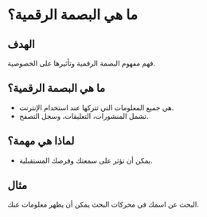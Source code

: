 # ما هي البصمة الرقمية؟

## الهدف
فهم مفهوم البصمة الرقمية وتأثيرها على الخصوصية.

## ما هي البصمة الرقمية؟
- هي جميع المعلومات التي تتركها عند استخدام الإنترنت.
- تشمل المنشورات، التعليقات، وسجل التصفح.

## لماذا هي مهمة؟
- يمكن أن تؤثر على سمعتك وفرصك المستقبلية.

## مثال
البحث عن اسمك في محركات البحث يمكن أن يظهر معلومات عنك.